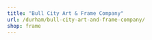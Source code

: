 ```yaml
---
title: "Bull City Art & Frame Company"
url: /durham/bull-city-art-and-frame-company/
shop: frame
---
```

